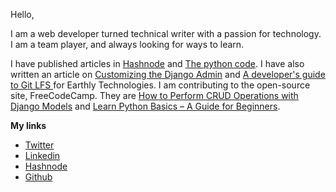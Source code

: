 Hello,

I am a web developer turned technical writer with a passion for technology. I am a team player, and always looking for ways to learn.

I have published articles in [Hashnode](doroh.hashnode.dev) and [The python code](https://www.thepythoncode.com/author/chepkirui-dorothy/articles). I have also written an article on [Customizing the Django Admin](https://earthly.dev/blog/customize-django-admin-site/) and [ A developer's guide to Git LFS ](https://earthly.dev/blog/a-developer-guide-to-git-lfs/) for Earthly Technologies. I am contributing to the open-source site, FreeCodeCamp. They are  [How to Perform CRUD Operations with Django Models](https://www.freecodecamp.org/news/models-in-django/) and [Learn Python Basics – A Guide for Beginners](https://www.freecodecamp.org/news/learn-python-basics/).


**My links**

- [Twitter](www.twitter.com/kakz_doroh)
- [Linkedin](https://www.linkedin.com/in/chepkirui-dorothy/)
- [Hashnode](doroh.hashnode.dev)
- [Github](www.github.com/chepkiruidorothy/)

